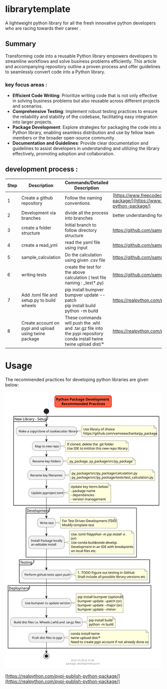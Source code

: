 # librarytemplate
A lightweight python library for all the fresh innovative python developers who are racing towards their career . 

## Summary
Transforming code into a reusable Python library empowers developers to streamline workflows and solve business problems efficiently. This article and accompanying repository outline a proven process and offer guidelines to seamlessly convert code into a Python library.

### key focus areas :
- **Efficient Code Writing**: Prioritize writing code that is not only effective in solving business problems but also reusable across different projects and scenarios.
- **Comprehensive Testing**: Implement robust testing practices to ensure the reliability and stability of the codebase, facilitating easy integration into larger projects.
- **Package Development**: Explore strategies for packaging the code into a Python library, enabling seamless distribution and use by fellow team members or the broader open-source community.
- **Documentation and Guidelines**: Provide clear documentation and guidelines to assist developers in understanding and utilizing the library effectively, promoting adoption and collaboration.

## development process :

| Step |  Description | Commands/Detailed Description | Reference |
|---|---|---|---|
| 1 | Create a github repository  | Follow the naming conventions  | [https://www.freecodecamp.org/news/build-your-first-python-package/](https://www.freecodecamp.org/news/build-your-first-python-package/) |
| 2 | Development via branches   | divide all the process into branches  | better understanding for the end users |
| 3 | create a folder structure | Initial branch to follow directory structure| https://github.com/samdansk2/librarytemplate/tree/2_read_yml |
| 4 | create a read_yml | read the yaml file using input| https://github.com/samdansk2/librarytemplate/tree/2_read_yml |
| 5 | sample_calculation | Do the calculation using given .csv file| https://github.com/samdansk2/librarytemplate/tree/sample_calculation |
| 6 | writing tests | create the test for the above calculation ( test file naming : _test*.py) | https://github.com/samdansk2/librarytemplate/tree/4_write_test |
| 7 | Add .toml file and setup.py to build wheels | pip install bumpver <br> bumpver update --patch  <br> pip install build <br> python -m build | https://realpython.com/pypi-publish-python-package/ |
| 8 | Create account on pypi and upload using twine package | These commands will push the .whl and .tar.gz file into the pypi repository <br> conda install twine <br> twine upload dist/*  | https://realpython.com/pypi-publish-python-package/ |

# Usage

The recommended practices for developing python libraries are given below:

<img src="docs/package_development.svg" width=auto, height=auto/>


[https://realpython.com/pypi-publish-python-package/](https://realpython.com/pypi-publish-python-package/)
